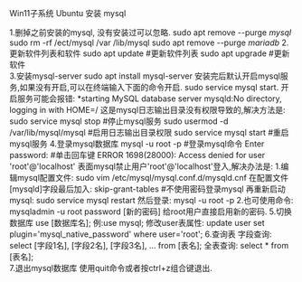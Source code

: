 Win11子系统 Ubuntu 安装 mysql

1.删掉之前安装的mysql, 没有安装过可以忽略.
    sudo apt remove --purge *mysql*
    sudo rm -rf /ect/mysql /var /lib/mysql
    sudo apt remove --purge *mariadb*
2.更新软件列表和软件
    sudo apt update		#更新软件列表
    sudo apt upgrade	#更新软件	
3.安装mysql-server
    sudo apt install mysql-server
    安装完后默认开启mysql服务,如果没有开启,可以在终端输入下面的命令开启.
    sudo service mysql start.
    开启服务可能会报错:
    *starting MySQL database server mysqld:No directory, logging in with HOME=/
    这是mysql日志输出目录没有权限导致的,解决方法是:
    sudo service mysql stop #停止mysql服务
    sudo usermod -d /var/lib/mysql/mysql #启用日志输出目录权限
    sudo service mysql start #重启mysql服务
4.登录mysql数据库
    mysql -u root -p	#登录mysql命令
    Enter password: 	#单击回车键
    ERROR 1698(28000): Access denied for user 'root'@'localhost'
    表面mysql禁止用户'root'@'localhost'登入,解决办法是:
    1.编辑mysql配置文件: sudo vim /etc/mysql/mysql.conf.d/mysqld.cnf
    在配置文件[mysqld]字段最后加入: skip-grant-tables #不使用密码登录mysql
    再重新启动mysql: sudo service mysql restart
    然后登录: mysql -u root -p
    2.也可使用命令: mysqladmin -u root password [新的密码]
    给root用户直接启用新的密码.
5.切换数据库
    use [数据库名];
    例:use mysql;
    修改user表属性: update user set plugin='mysql_native_password' where user='root';
6.查询表
    字段查询: 	select [字段1名], [字段2名], [字段3名], ... from [表名];
    全表查询: 	select * from [表名];   
7.退出mysql数据库
    使用quit命令或者按ctrl+z组合键退出.